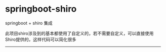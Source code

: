 # springboot-shiro

springboot + shiro 集成

此项目shiro涉及到的基本都使用了自定义的，若不需要自定义，可以直接使用Shiro提供的，这样代码可以简化很多

----
